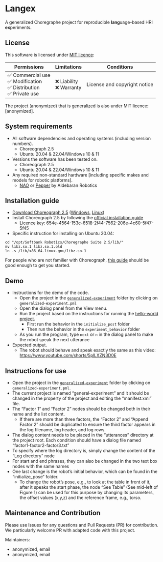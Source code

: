 # Langex

A generalized Choregraphe project for reproducible **lang**uage-based HRI **ex**periments.

## License

This software is licensed under [MIT licence](LICENSE):

| Permissions                                                               | Limitations                 | Conditions                   |
|---------------------------------------------------------------------------|-----------------------------|------------------------------|
|  ✅ Commercial use<br> ✅ Modification<br> ✅ Distribution<br> ✅ Private use |  ❌ Liability<br> ❌ Warranty | License and copyright notice |

The project (anonymized) that is generalized is also under MIT licence: [anonymized].

## System requirements
 - All software dependencies and operating systems (including version numbers).
    - Choreograph 2.5
    - Ubuntu 20.04 & 22.04/Windows 10 & 11
 - Versions the software has been tested on.
    - Choreograph 2.5
    - Ubuntu 20.04 & 22.04/Windows 10 & 11
 - Any required non-standard hardware [including specific makes and models for robotic platforms].
    - [NAO](https://www.aldebaran.com/en/nao) or [Pepper](https://www.aldebaran.com/en/pepper) by Aldebaran Robotics

## Installation guide
 - [Download Choreograph 2.5](https://www.aldebaran.com/en/support/pepper-naoqi-2-9/downloads-softwares) ([Windows](https://community-static.aldebaran.com/resources/2.5.10/Choregraphe/choregraphe-suite-2.5.10.7-win32-setup.exe), [Linux](https://community-static.aldebaran.com/resources/2.5.10/Choregraphe/choregraphe-suite-2.5.10.7-linux64-setup.run))
 - Install Choreograph 2.5 by following the [official installation guide](http://doc.aldebaran.com/2-5/software/choregraphe/installing.html)
   - Licence key: 654e-4564-153c-6518-2f44-7562-206e-4c60-5f47-5f45
 - Specific instruction for installing on Ubuntu 20.04:
```
cd "/opt/Softbank Robotics/Choregraphe Suite 2.5/lib/"
mv libz.so.1 libz.so.1.old
ln -s /lib/x86_64-linux-gnu/libz.so.1
```

For people who are not familier with Choreograph, [this guide](http://doc.aldebaran.com/2-5/getting_started/creating_applications/index.html) should be good enough to get you started.

## Demo
 - Instructions for the demo of the code.
   - Open the project in the [`generalized-experiment`](generalized-experiment) folder by clicking on `generalized-experiment.pml`
   - Open the dialog panel from the View menu.
   - Run the project based on the instructions for running the [hello-world project](http://doc.aldebaran.com/2-5/getting_started/helloworld_choregraphe.html).
     - First run the behavior in the `initialize_post` folder
     - Then run the behavior in the `experiment_behavior` folder
   - As you run the program, type `next` or `n` in the dialog panel to make the robot speak the next utterance
 - Expected output.
   - The robot should behave and speak exactly the same as this video: https://www.youtube.com/shorts/5plLXZN3D0E

## Instructions for use
 - Open the project in the [`generalized-experiment`](generalized-experiment) folder by clicking on `generalized-experiment.pml`.
 - The current project is named “general-experiment” and it should be changed in the property of the project and editing the “manifest.xml” file.
 - The “Factor 1” and “Factor 2” nodes should be changed both in their name and the list content.
   - If there are more than three factors, the “Factor 2” and “Append Factor 2” should be duplicated to ensure the third factor appears in the log filename, log header, and log rows.
 - The dialog content needs to be placed in the “utterances” directory at the project root. Each condition should have a dialog file named “factor1-factor2-factor3.txt”
 - To specify where the log directory is, simply change the content of the “Log directory” node
 - For start and end phrases, they can also be changed in the two text box nodes with the same names
 - One last change is the robot’s initial behavior, which can be found in the “initialize_pose” folder.
   - To change the robot’s pose, e.g., to look at the table in front of it, after it speaks the start phase, the node “See Table” (See mid-left of Figure 1) can be used for this purpose by changing its parameters, the offset values (x,y,z) and the reference frame, e.g., torso.

## Maintenance and Contribution

Please use Issues for any questions and Pull Requests (PR) for contribution. We particularly welcome PR with adapted code with this project.

Maintainers:
 - anonymized, email
 - anonymized, email
